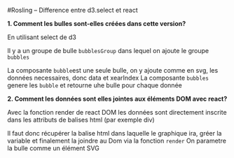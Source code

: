 #Rosling – Difference entre d3.select et react

**1.    Comment les bulles sont-elles créées dans cette version?**

En utilisant select de d3

Il y a un groupe de bulle `bubblesGroup` dans lequel on ajoute le groupe `bubbles`

La composante `bubble`est une seule bulle, on y ajoute comme en svg, les données necessaires, donc data et xearIndex
La composante `bubbles` genere les `bubble` et retourne uhe bulle pour chaque donnée

**2.    Comment les données sont elles jointes aux éléments DOM avec react?**

Avec la fonction render de react DOM les données sont directement inscrite dans les attributs de balises html (par exemple div)

Il faut donc récupérer la balise html dans laquelle le graphique ira, gréer la variable et finalement la joindre au Dom via la fonction `render`
On parametre la bulle comme un élément  SVG 
